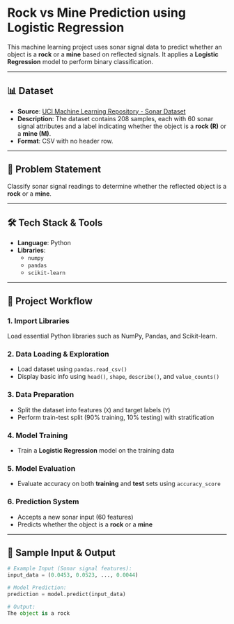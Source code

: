 # Rock vs Mine Prediction using Logistic Regression

This machine learning project uses sonar signal data to predict whether an object is a **rock** or a **mine** based on reflected signals. It applies a **Logistic Regression** model to perform binary classification.

---

## 📊 Dataset

- **Source**: [UCI Machine Learning Repository - Sonar Dataset](https://archive.ics.uci.edu/ml/datasets/connectionist+bench+(sonar,+mines+vs.+rocks))
- **Description**: The dataset contains 208 samples, each with 60 sonar signal attributes and a label indicating whether the object is a **rock (R)** or a **mine (M)**.
- **Format**: CSV with no header row.

---

## 🧠 Problem Statement

Classify sonar signal readings to determine whether the reflected object is a **rock** or a **mine**.

---

## 🛠️ Tech Stack & Tools

- **Language**: Python
- **Libraries**:
  - `numpy`
  - `pandas`
  - `scikit-learn`

---

## 🚀 Project Workflow

### 1. Import Libraries

Load essential Python libraries such as NumPy, Pandas, and Scikit-learn.

### 2. Data Loading & Exploration

- Load dataset using `pandas.read_csv()`
- Display basic info using `head()`, `shape`, `describe()`, and `value_counts()`

### 3. Data Preparation

- Split the dataset into features (`X`) and target labels (`Y`)
- Perform train-test split (90% training, 10% testing) with stratification

### 4. Model Training

- Train a **Logistic Regression** model on the training data

### 5. Model Evaluation

- Evaluate accuracy on both **training** and **test** sets using `accuracy_score`

### 6. Prediction System

- Accepts a new sonar input (60 features)
- Predicts whether the object is a **rock** or a **mine**

---

## 🧪 Sample Input & Output

```python
# Example Input (Sonar signal features):
input_data = (0.0453, 0.0523, ..., 0.0044)

# Model Prediction:
prediction = model.predict(input_data)

# Output:
The object is a rock
